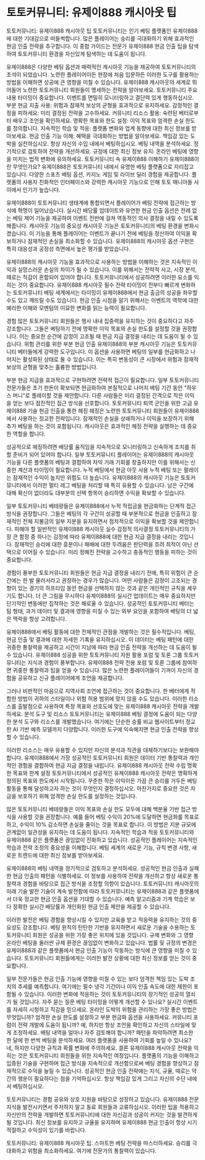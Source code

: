 # 토토커뮤니티: 유제이888 캐시아웃 팁
토토커뮤니티: 유제이888 캐시아웃 팁
토토커뮤니티는 인기 베팅 플랫폼인 유제이888에 대한 기대감으로 떠들썩합니다. 많은 플레이어는 승리를 극대화하기 위해 효과적인 현금 인출 전략을 추구합니다. 이 종합 가이드는 전문가 유제이888 현금 인출 팁을 탐색하여 토토커뮤니티 환경을 자신있게 탐색하는 데 도움이 됩니다.

유제이888은 다양한 베팅 옵션과 매력적인 캐시아웃 기능을 제공하여 토토커뮤니티의 초석이 되었습니다. 노련한 플레이어이든 현장에 처음 입문하든 이러한 도구를 활용하는 방법을 이해하면 성공에 큰 영향을 미칠 수 있습니다. 유제이888 캐시아웃의 세계로 뛰어들어 노련한 토토커뮤니티 회원들이 맹세하는 전략을 알아보세요.
토토커뮤니티 주요 내용
타이밍이 중요합니다. 이벤트를 면밀히 모니터링하고 결단력 있게 행동하십시오.
부분 현금 지출 사용: 위험과 잠재적 보상의 균형을 효과적으로 유지하세요.
감정적인 결정을 피하세요: 미리 결정된 전략을 고수하세요.
커뮤니티 리소스 활용: 숙련된 베터로부터 배우고 조언을 확인하세요.
명확한 목표와 한도 설정: 이익 목표와 엄격한 손실 한도를 정의합니다.
지속적인 학습 및 적응: 플랫폼 변화와 업계 동향에 대한 최신 정보를 받아보세요.
현금 인출 기능 이해: 혜택을 극대화하는 방법을 알아보세요.
책임감 있는 도박을 실천하십시오. 항상 자신의 수입 내에서 베팅하십시오.
베팅 내역을 분석하세요. 정기적으로 검토하여 전략을 개선하세요.
규정에 대한 최신 정보 유지: 온라인 베팅에 영향을 미치는 법적 변화에 유의하세요.
토토커뮤니티 속 유제이888 이해하기
유제이888이란 무엇인가요?
유제이888은 토토커뮤니티 내에서 유명한 베팅 플랫폼으로 자리잡고 있습니다. 다양한 스포츠 베팅 옵션, 카지노 게임 및 라이브 딜러 경험을 제공합니다. 플랫폼의 사용자 친화적인 인터페이스와 강력한 캐시아웃 기능으로 인해 토토 매니아들 사이에서 인기가 높습니다.

유제이888이 토토커뮤니티 생태계에 통합되면서 플레이어가 베팅 전략에 접근하는 방식에 혁명이 일어났습니다. 실시간 배당률 업데이트와 유연한 현금 인출 옵션은 전례 없는 베팅 제어 기능을 제공하여 이벤트 전반에 걸쳐 역동적인 의사 결정을 내릴 수 있도록 해줍니다.
캐시아웃 기능의 중요성
캐시아웃 기능은 토토커뮤니티의 베팅 환경을 변화시켰습니다. 이 기능을 통해 플레이어는 이벤트가 끝나기 전에 베팅을 정산하여 이익을 확보하거나 잠재적인 손실을 최소화할 수 있습니다. 유제이888의 캐시아웃 옵션 구현은 특히 대응성과 공정성 측면에서 높은 평가를 받았습니다.

유제이888의 캐시아웃 기능을 효과적으로 사용하는 방법을 이해하는 것은 지속적인 이익과 실망스러운 손실의 차이가 될 수 있습니다. 이를 위해서는 전략적 사고, 시장 분석, 때로는 직감이 혼합되어 있어야 합니다. 토토커뮤니티에서 성공하려면 이러한 요소를 익히는 것이 중요합니다.
유제이888 캐시아웃 필수 전략
타이밍이 전부다
빠르게 변화하는 토토커뮤니티 베팅 세계에서는 타이밍이 유제이888에서 현금 출금의 성공을 좌우할 수도 있고 깨뜨릴 수도 있습니다. 현금 인출 시점을 알기 위해서는 이벤트의 역학에 대한 예리한 이해와 모멘텀의 미묘한 변화를 읽는 능력이 필요합니다.

경험 많은 토토커뮤니티 회원들은 행사 내내 집중력을 유지하는 것이 중요하다고 자주 강조합니다. 그들은 베팅하기 전에 명확한 이익 목표와 손실 한도를 설정할 것을 권장합니다. 이는 중요한 순간에 감정이 고조될 때 현금 지급 결정을 내리는 데 도움이 될 수 있습니다.
위험 관리를 위한 부분 현금 인출
유제이888의 부분 캐시아웃 기능은 토토커뮤니티 베터들에게 강력한 도구입니다. 이 옵션을 사용하면 베팅의 일부를 현금화하고 나머지는 활성화된 상태로 둘 수 있습니다. 이는 특히 변동성이 큰 시장에서 위험과 잠재적 보상의 균형을 맞추는 훌륭한 방법입니다.

부분 현금 지급을 효과적으로 구현하려면 전략적 접근이 필요합니다. 일부 토토커뮤니티 전문가들은 초기 판돈이 확보되면 현금화하여 본질적으로 나머지 베팅 기간 동안 "하우스 머니"로 플레이할 것을 제안합니다. 다른 사람들은 미리 결정된 간격으로 작은 이익을 얻는 보다 점진적인 접근 방식을 선호합니다.
토토커뮤니티 퇴역 군인을 위한 고급 유제이888 기술
현금 인출을 통한 헤징
헤징은 노련한 토토커뮤니티 회원들이 유제이888에서 사용하는 정교한 전략입니다. 잠재적인 손실을 상쇄하거나 이익을 보장하기 위해 추가 베팅을 하는 것이 포함됩니다. 캐시아웃은 효과적인 헤징 전략을 실행하는 데 중요한 역할을 합니다.

성공적으로 헤징하려면 배당률 움직임을 지속적으로 모니터링하고 신속하게 조치를 취할 준비가 되어 있어야 합니다. 일부 토토커뮤니티 플레이어는 유제이888의 캐시아웃 기능을 다른 플랫폼의 베팅과 결합하여 차익 거래 기회를 창출하지만 이를 위해서는 신중한 계산과 타이밍이 필요합니다.
누적 베팅에서 현금 아웃 사용
누적 베팅 또는 팔레이는 잠재적인 수익이 높지만 위험도 더 높습니다. 유제이888의 캐시아웃 기능은 토토커뮤니티에서 이러한 멀티 레그 베팅을 처리할 때 특히 유용할 수 있습니다. 남은 구간에 대해 확신이 없더라도 대부분의 선택 항목이 승리하면 수익을 확보할 수 있습니다.

일부 토토커뮤니티 베테랑들은 유제이888에서 누적 적립금을 현금화하는 단계적 접근 방식을 권장합니다. 그들은 베팅의 각 구간이 성공할 때 부분적으로 현금을 인출하고 잠재적인 전체 지불금의 일부 지분을 유지하면서 점차적으로 이익을 확보할 것을 ​​제안합니다.
피해야 할 일반적인 유제이888 캐시아웃 실수
감정적 의사결정
토토커뮤니티의 가장 큰 함정 중 하나는 감정에 따라 유제이888에 대한 현금 지급 결정을 내리는 것입니다. 잠재적인 승리에 대한 흥분이나 패배에 대한 두려움은 판단력을 흐려 최적이 아닌 선택으로 이어질 수 있습니다. 미리 정해진 전략을 고수하고 충동적인 행동을 피하는 것이 중요합니다.

경험이 풍부한 토토커뮤니티 회원들은 현금 지급 결정을 내리기 전에, 특히 위험이 큰 순간에는 한 발 물러서라고 권장하는 경우가 많습니다. 어떤 사람들은 감정이 고조되는 경향이 있는 경기의 하프타임 동안 현금을 선택하지 않는 것과 같은 개인적인 규칙을 세우기도 합니다.
더 큰 그림을 무시하다
유제이888의 실시간 업데이트는 매우 중요하지만 단기적인 변동에만 집착하는 것은 해로울 수 있습니다. 성공적인 토토커뮤니티 베터는 팀 형태, 과거 데이터 및 결과에 영향을 미칠 수 있는 외부 요인을 포함하여 베팅의 더 넓은 맥락을 항상 고려합니다.

유제이888에서 베팅 활동에 대한 전체적인 관점을 개발하는 것은 필수적입니다. 베팅, 현금 인출 및 결과에 대한 자세한 기록을 유지하십시오. 이 데이터는 베팅 패턴에 대한 귀중한 통찰력을 제공하고 시간이 지남에 따라 현금 인출 전략을 개선하는 데 도움이 될 수 있습니다.
유제이888 성공을 위한 토토커뮤니티 자원 활용
포럼 및 토론 그룹
토토커뮤니티는 지식과 경험이 풍부합니다. 유제이888 전략 전용 포럼 및 토론 그룹에 참여하면 귀중한 통찰력과 팁을 얻을 수 있습니다. 많은 노련한 플레이어들이 기꺼이 자신의 경험을 공유하고 신규 플레이어에게 조언을 제공합니다.

그러나 비판적인 마음으로 지역사회 조언에 접근하는 것이 중요합니다. 한 베터에게 적합한 방법이 귀하의 스타일이나 위험 허용 범위에 맞지 않을 수도 있습니다. 이러한 리소스를 출발점으로 사용하여 특정 목표와 선호도에 맞는 유제이888 캐시아웃 전략을 개발하세요.
분석 도구 및 리소스
토토커뮤니티는 유제이888 베팅 결정에 도움이 되는 다양한 분석 도구와 리소스를 개발했습니다. 여기에는 단순한 승률 비교 웹사이트부터 정교한 AI 기반 예측 모델까지 다양합니다. 이러한 도구에 익숙해지면 현금 인출 전략을 향상할 수 있습니다.

이러한 리소스는 매우 유용할 수 있지만 자신의 분석과 직관을 대체하기보다는 보완해야 합니다. 유제이888에서 가장 성공적인 토토커뮤니티 회원은 데이터 기반 통찰력과 개인적인 경험을 결합하여 현금 지급 결정을 내립니다.
유제이888 캐시아웃 전략 수립
명확한 목표와 한계 설정
토토커뮤니티에서 성공적인 유제이888 캐시아웃 전략은 명확하게 정의된 목표와 한도에서 시작됩니다. 꾸준한 작은 이익이든 가끔 큰 승리를 거두든 베팅 활동을 통해 달성하고자 하는 것이 무엇인지 결정하십시오. 마찬가지로 중요한 것은 자금을 보호하기 위해 엄격한 손실 한도를 설정하는 것입니다.

많은 토토커뮤니티 베테랑들은 이익 목표와 손실 한도 모두에 대해 백분율 기반 접근 방식을 사용할 것을 권장합니다. 예를 들어 베팅 수익이 20%에 도달하면 현금화를 목표로 하고, 수익이 10% 감소하면 손실을 줄이는 것을 목표로 합니다. 이 방법은 지분 규모에 관계없이 일관성을 유지하는 데 도움이 됩니다.
지속적인 학습과 적응
토토커뮤니티와 유제이888 같은 플랫폼은 끊임없이 진화하고 있습니다. 성공적인 플레이어는 지속적인 학습과 전략 조정의 중요성을 이해합니다. 베팅 세계의 새로운 기능, 규칙 변경 사항, 새로운 트렌드에 대한 최신 정보를 받아보세요.

유제이888의 베팅 내역을 정기적으로 검토하고 분석하세요. 성공적인 현금 인출과 실패한 현금 인출의 패턴을 식별하세요. 이 정보를 사용하여 전략을 개선하고 항상 새로운 통찰력과 경험을 바탕으로 접근 방식을 조정할 의향이 있습니다.
토토커뮤니티 캐시아웃의 미래
기술 발전
기술이 계속 발전함에 따라 토토커뮤니티는 유제이888과 같은 플랫폼에서 더욱 정교한 현금 인출 옵션을 기대할 수 있습니다. 예측 알고리즘과 기계 학습은 보다 정확한 실시간 배당률과 개인화된 현금 인출 제안을 제공할 수 있습니다.

이러한 발전은 베팅 경험을 향상시킬 수 있지만 교육을 받고 적응력을 유지하는 것의 중요성도 강조합니다. 베팅 원칙의 탄탄한 기반을 유지하면서 새로운 기술을 수용하는 토토커뮤니티 회원은 성공을 위한 가장 좋은 위치에 있을 것입니다.
규제 변화와 그 영향
온라인 베팅을 둘러싼 규제 환경은 끊임없이 변화하고 있습니다. 법률 및 규정의 변경은 유제이888과 같은 플랫폼에서 현금 인출 기능이 작동하는 방식에 큰 영향을 미칠 수 있습니다. 토토커뮤니티 회원들에게는 이러한 발전 상황에 대한 최신 정보를 얻는 것이 중요합니다.

일부 전문가들은 현금 인출 기능에 영향을 미칠 수 있는 보다 엄격한 책임 있는 도박 조치의 추세를 예측합니다. 여기에는 필수 냉각 기간이나 이익 인출 속도에 대한 제한이 포함될 수 있습니다. 이러한 변화에 적응하는 것이 토토커뮤니티의 장기적인 성공의 열쇠가 될 것입니다.
자주 묻는 질문
베팅 타이밍을 어떻게 개선할 수 있나요?
실시간 이벤트를 자세히 시청하고 직감을 믿으세요.
온라인 도박의 위험을 관리하는 가장 좋은 방법은 무엇입니까?
엄격한 손실 한도를 설정하고 부분 현금화 옵션을 사용하세요.
커뮤니티 포럼이 전략 개발에 도움이 됩니까?
예, 하지만 항상 조언을 확인하고 자신의 스타일에 맞게 조정하세요.
베팅 내역을 얼마나 자주 검토해야 합니까?
패턴을 파악하려면 최소한 한 달에 한 번씩 베팅을 분석하세요.
여러 플랫폼을 사용하여 기회를 높일 수 있나요?
네, 하지만 다양한 규칙과 확률 변화에 주의하세요.
결론
유제이888 캐시아웃 전략을 익히는 것은 토토커뮤니티 회원들을 위한 지속적인 여정입니다. 플랫폼의 기능을 이해하고 입증된 기술을 구현하며 접근 방식을 지속적으로 개선함으로써 베팅 경험을 향상하고 잠재적으로 수익을 늘릴 수 있습니다. 성공적인 현금 인출 전략에는 지식, 규율, 때로는 약간의 행운이 필요하다는 점을 기억하십시오. 항상 책임감 있게 그리고 자신의 수단 내에서 베팅하십시오.

토토커뮤니티는 경험 공유와 상호 지원을 바탕으로 성장하고 있습니다. 유제이888 전문 지식을 발전시키면서 주저하지 말고 동료 회원들과 교류하십시오. 이러한 팁을 적용하고 자신만의 전략을 개발하면 토토커뮤니티에 대한 자신감과 성공이 커지는 것을 발견하게 될 것입니다. 최신 정보를 유지하고 규율을 유지하며 유제이888 현금 인출이 항상 시기적절하고 수익성이 있기를 바랍니다.

토토커뮤니티: 유제이888 캐시아웃 팁. 스마트한 베팅 전략을 마스터하세요. 승리를 극대화하고 위험을 최소화하세요. 여기에 전문가의 통찰력이 있습니다.

